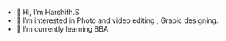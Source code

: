 - 👋 Hi, I’m Harshith.S
- 👀 I’m interested in Photo and video editing , Grapic designing. 
- 🌱 I’m currently learning BBA

<!---
HarryC44/HarryC44 is a ✨ special ✨ repository because its `README.md` (this file) appears on your GitHub profile.
You can click the Preview link to take a look at your changes.
--->
